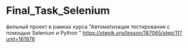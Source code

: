# Final_Task_Selenium
фильный проект в рамках курса "Автоматизация тестирования с помощью Selenium и Python " https://stepik.org/lesson/187065/step/11?unit=161976
